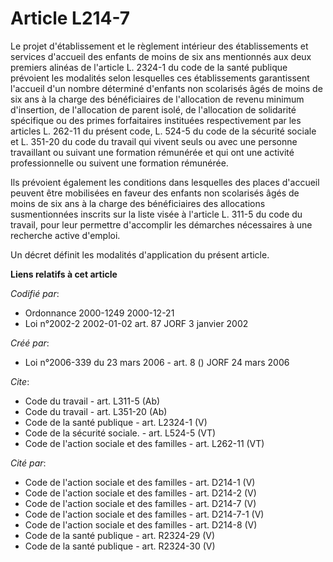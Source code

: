 # Article L214-7

Le projet d'établissement et le règlement intérieur des établissements et services d'accueil des enfants de moins de six ans
mentionnés aux deux premiers alinéas de l'article L. 2324-1 du code de la santé publique prévoient les modalités selon
lesquelles ces établissements garantissent l'accueil d'un nombre déterminé d'enfants non scolarisés âgés de moins de six ans
à la charge des bénéficiaires de l'allocation de revenu minimum d'insertion, de l'allocation de parent isolé, de l'allocation
de solidarité spécifique ou des primes forfaitaires instituées respectivement par les articles L. 262-11 du présent code, L.
524-5 du code de la sécurité sociale et L. 351-20 du code du travail qui vivent seuls ou avec une personne travaillant ou
suivant une formation rémunérée et qui ont une activité professionnelle ou suivent une formation rémunérée. 

Ils prévoient également les conditions dans lesquelles des places d'accueil peuvent être mobilisées en faveur des enfants non
scolarisés âgés de moins de six ans à la charge des bénéficiaires des allocations susmentionnées inscrits sur la liste visée
à l'article L. 311-5 du code du travail, pour leur permettre d'accomplir les démarches nécessaires à une recherche active
d'emploi. 

Un décret définit les modalités d'application du présent article.

**Liens relatifs à cet article**

_Codifié par_:

  - Ordonnance 2000-1249 2000-12-21
  - Loi n°2002-2 2002-01-02 art. 87 JORF 3 janvier 2002

_Créé par_:

  - Loi n°2006-339 du 23 mars 2006 - art. 8 () JORF 24 mars 2006

_Cite_:

  - Code du travail - art. L311-5 (Ab)
  - Code du travail - art. L351-20 (Ab)
  - Code de la santé publique - art. L2324-1 (V)
  - Code de la sécurité sociale. - art. L524-5 (VT)
  - Code de l'action sociale et des familles - art. L262-11 (VT)

_Cité par_:

  - Code de l'action sociale et des familles - art. D214-1 (V)
  - Code de l'action sociale et des familles - art. D214-2 (V)
  - Code de l'action sociale et des familles - art. D214-7 (V)
  - Code de l'action sociale et des familles - art. D214-7-1 (V)
  - Code de l'action sociale et des familles - art. D214-8 (V)
  - Code de la santé publique - art. R2324-29 (V)
  - Code de la santé publique - art. R2324-30 (V)
